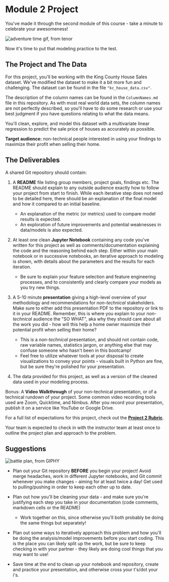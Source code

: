 # Module 2 Project

You've made it through the second module of this course - take a minute to celebrate your awesomeness! 

![adventure time gif, from tenor](https://media1.tenor.com/images/0a57f932eac5e1945501766c373ac172/tenor.gif)

Now it's time to put that modeling practice to the test.

## The Project and The Data

For this project, you'll be working with the King County House Sales dataset. We've modified the dataset to make it a bit more fun and challenging. The dataset can be found in the file `"kc_house_data.csv"`.

The description of the column names can be found in the `ColumnNames.md` file in this repository. As with most real world data sets, the column names are not perfectly described, so you'll have to do some research or use your best judgment if you have questions relating to what the data means.

You'll clean, explore, and model this dataset with a multivariate linear regression to predict the sale price of houses as accurately as possible. 

**Target audience:** non-technical people interested in using your findings to maximize their profit when selling their home. 

## The Deliverables

A shared Git repository should contain:

1. A **README** file listing group members, project goals, findings etc. The README should explain to any outside audience exactly how to follow your project from start to finish. While each iterative step does not need to be detailed here, there should be an explanation of the final model and how it compared to an initial baseline. 

    - An explanation of the metric (or metrics) used to compare model results is  expected. 
    - An exploration of future improvements and potential weaknesses in data/models is also expected.

2. At least one clean **Jupyter Notebook** containing any code you've written for this project as well as comments/documentation explaining the code and the reasoning behind each step. Either within your main notebook or in successive notebooks, an iterative approach to modeling is shown, with details about the parameters and the results for each iteration. 

    - Be sure to explain your feature selection and feature engineering processes, and to consistently and clearly compare your models as you try new things.

3. A 5-10 minute **presentation** giving a high-level overview of your methodology and recommendations for *non-technical* stakeholders. Make sure to either add this presentation PDF to the repository or link to it in your README. Remember, this is where you explain to your *non-technical* audience the "SO WHAT", aka why they should care about all the work you did - how will this help a home owner maximize their potential profit when selling their home?

    - This is a *non-technical* presentation, and should not contain code, raw variable names, statistics jargon, or anything else that may confuse someone who hasn't been in this bootcamp! 
    - Feel free to utilize whatever tools at your disposal to create visualizations to convey your points - visuals built in Python are fine, but be sure they're polished for your presentation.

4. The data provided for this project, as well as a version of the cleaned data used in your modeling process.

Bonus: A **Video Walkthrough** of your non-technical presentation, or of a technical rundown of your project. Some common video recording tools used are Zoom, Quicktime, and Nimbus. After you record your presentation, publish it on a service like YouTube or Google Drive.

For a full list of expectations for this project, check out the [**Project 2 Rubric**](https://docs.google.com/document/d/1p8P7EjqFYbCwA3X1Q6rJmi4tUww7cia7_819JZcak3w/edit#).

Your team is expected to check in with the instructor team at least once to outline the project plan and approach to the problem.

## Suggestions

![battle plan, from GIPHY](https://media.giphy.com/media/xUySTOigOUHucl3rfW/giphy.gif)

- Plan out your Git repository **BEFORE** you begin your project! Avoid merge headaches, work in different Jupyter notebooks, and Git commit whenever you make changes - aiming for at least twice a day! Get used to pulling/pushing in order to keep each other up to date.

- Plan out how you'll be cleaning your data - and make sure you're justifying each step you take in your documentation (code comments, markdown cells or the README)

    - Work together on this, since otherwise you'll both probably be doing the same things but separately!

- Plan out some ways to iteratively approach this problem and how you'll be doing the analysis/model improvements before you start coding. This is the place you can likely split up the work, but be sure to keep checking in with your partner - they likely are doing cool things that you may want to use!

- Save time at the end to clean up your notebook and repository, create and practice your presentation, and otherwise cross your t's/dot your i's.
